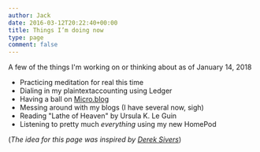 ```yaml
---
author: Jack
date: 2016-03-12T20:22:40+00:00
title: Things I’m doing now
type: page
comment: false
---
```


A few of the things I'm working on or thinking about as of January 14, 2018

- Practicing meditation for real this time
- Dialing in my plaintextaccounting using Ledger
- Having a ball on [Micro.blog][1]
- Messing around with my blogs (I have several now, sigh)
- Reading "Lathe of Heaven" by Ursula K. Le Guin
- Listening to pretty much _everything_ using my new HomePod

(_The idea for this page was inspired by [Derek Sivers][3]_)

[1]: https://micro.blog
[3]: https://sivers.org/nowff
